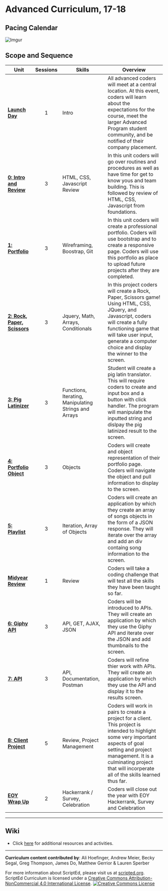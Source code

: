 # Advanced Curriculum, 17-18

## Pacing Calendar
![Imgur](http://i.imgur.com/nDHrZy0.png)

## Scope and Sequence

| Unit  | Sessions | Skills | Overview|
|-------|:-------:|------|------|
| [**Launch Day**](units/launch) | 1  | Intro | All advanced coders will meet at a central location. At this event, coders will learn about the expectations for the course, meet the larger Advanced Program student community, and be notified of their company placement.|
| [**0: Intro and Review**](units/unit0)| 3 | HTML, CSS, Javascript Review | In this unit coders will go over routines and procedures as well as have time for get to know yous and team building. This is followed by review of HTML, CSS, Javascript from foundations. |
| [**1: Portfolio**](units/unit1) | 3 | Wireframing, Boostrap, Git  | In this unit coders will create a professional portfolio. Coders will use bootstrap and to create a responsive page. Coders will use this portfolio as place to upload future projects after they are completed.|
| [**2: Rock, Paper, Scissors**](units/unit2) | 3 | Jquery, Math, Arrays, Conditionals|In this project coders will create a Rock, Paper, Scissors game! Using HTML, CSS, JQuery, and Javascript, coders will create a fully functioning game that will take user input, generate a computer choice and display the winner to the screen.|
| [**3: Pig Latinizer**](units/unit3) | 3 | Functions, Iterating, Manipulating Strings and Arrays| Student will create a pig latin translator. This will require coders to create and input box and a button with click handler. The program will manipulate the inputted string and dislpay the pig latinized result to the screen. |
| [**4: Portfolio Object**](units/unit4) | 3 | Objects | Coders will create and object representation of their portfolio page. Coders will navigate the object and pull information to display to the screen.   |
| [**5: Playlist**](units/unit5) | 3 | Iteration, Array of Objects | Coders will create an application by which they create an array of songs objects in the form of a JSON response. They will iterate over the array and add an div containg song information to the screen.|
| [**Midyear Review**](units/mid) | 1 | Review | Coders will take a coding challenge that will test all the skills they have been taught so far.|
| [**6: Giphy  API**](units/unit6) | 3 | API, GET, AJAX, JSON | Coders will be introduced to APIs. They will create an application by which they use the Giphy API and iterate over the JSON and add thumbnails to the screen.|
| [**7: API**](units/unit7)| 3 | API, Documentation, Postman| Coders will refine thier work with APIs. They will create an application by which they use the API and display it to the results screen.|
| [**8: Client Project**](units/unit8) | 5 | Review, Project Management | Coders will work in pairs to create a project for a client. This project is intended to highlight some very important aspects of goal setting and project management. It is a culminating project that will incorperate all of the skills learned thus far. |
| [**EOY Wrap Up**](units/eoy) | 2 | Hackerrank / Survey, Celebration | Coders will close out the year with EOY Hackerrank, Survey and Celebration|

----
## Wiki

* Click [here](https://github.com/ScriptEdcurriculum/curriculum17-18/wiki/2:-Advanced) for additional resources and activities.

----
**Curriculum content contributed by**: Ali Hoefinger, Andrew Meier, Becky Segal, Greg Thompson, James Do, Matthew Gerrior & Lauren Sperber

For more information about ScriptEd, please visit us at [scripted.org](https://www.scripted.org). 
<br>
ScriptEd Curriculum is licensed under a <a rel="license" href="http://creativecommons.org/licenses/by-nc/4.0/">Creative Commons Attribution-NonCommercial 4.0 International License</a>. 
<a rel="license" href="http://creativecommons.org/licenses/by-nc/4.0/"><img alt="Creative Commons License" style="border-width:0" src="https://i.creativecommons.org/l/by-nc/4.0/88x31.png" /></a>
